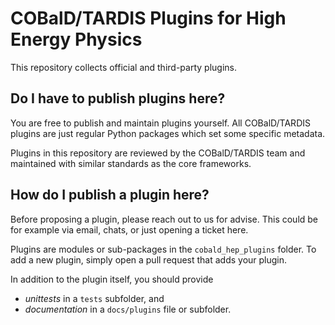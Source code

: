# COBalD/TARDIS Plugins for High Energy Physics

This repository collects official and third-party plugins.

## Do I have to publish plugins here?

You are free to publish and maintain plugins yourself.
All COBalD/TARDIS plugins are just regular Python packages
which set some specific metadata.

Plugins in this repository are reviewed by the COBalD/TARDIS team
and maintained with similar standards as the core frameworks.

## How do I publish a plugin here?

Before proposing a plugin, please reach out to us for advise.
This could be for example via email, chats, or just opening a ticket here.

Plugins are modules or sub-packages in the `cobald_hep_plugins` folder.
To add a new plugin, simply open a pull request that adds your plugin.

In addition to the plugin itself, you should provide
- *unittests* in a `tests` subfolder, and
- *documentation* in a `docs/plugins` file or subfolder.
